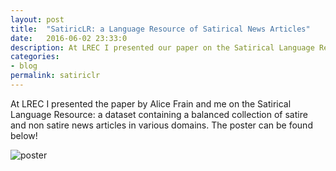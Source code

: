 ```yaml
---
layout: post
title:  "SatiricLR: a Language Resource of Satirical News Articles"
date:   2016-06-02 23:33:0
description: At LREC I presented our paper on the Satirical Language Resource
categories:
- blog
permalink: satiriclr
---
```


At LREC I presented the paper by Alice Frain and me on the Satirical Language Resource: a dataset containing a balanced collection of satire and non satire news articles in various domains. The poster can be found below!

![poster]


[poster]: https://raw.githubusercontent.com/swubb/swubb.github.io/master/assets/images/satiricLR_poster.png

